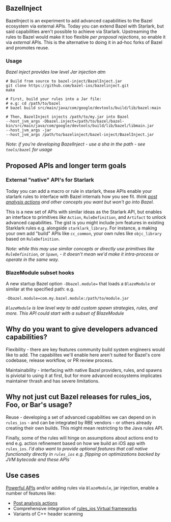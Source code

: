## BazelInject

BazelInject is an experiment to add advanced capabilities to the Bazel ecosystem
via external APIs. Today you can extend Bazel with Starlark, but said
capabilities aren't possible to achieve via Starlark. Upstreaming the rules to
Bazel would make it too flexible _per proposal rejections_, so enable it via
_external_ APIs. This is the alternative to doing it in ad-hoc forks of Bazel
and promotes reuse.

### Usage

_Bazel inject provides low level Jar injection atm_
```
# Build from source to bazel-inject/BazelInject.jar
git clone https://github.com/bazel-ios/bazelinject.git
make
```

```
# First, build your rules into a Jar file:
# e.g: cd /path/to/bazel
# bazel build src/main/java/com/google/devtools/build/lib/bazel:main

# Then, BazelInject injects /path/to/my.jar into Bazel
--host_jvm_args -Dbazel.inject=/path/to/bazel/bazel-bin/src/main/java/com/google/devtools/build/lib/bazel/libmain.jar
--host_jvm_args -jar
--host_jvm_args /path/to/bazelinject/bazel-inject/BazelInject.jar
```

_Note: if you're developing BazelInject - use a sha in the path - see `tools/bazel` for usage_

## Proposed APIs and longer term goals

### External "native" API's for Starlark

Today you can add a macro or rule in starlark, these APIs enable your starlark
rules to interface with Bazel internals how you see fit. _think [post analysis
actions](https://docs.google.com/document/d/16iogGwUlISoN2WLha2TAaUdpYCjRiVQ2sRQ7--INxkg/edit#heading=h.9bo6b686lx37)
and other concepts you want but won't go into Bazel._

This is a new set of APIs with similar ideas as the Starlark API, but enables an
interface to primitives _like_ `Action`, `RuleDefinition`, and `Artifact` to
unlock advanced capabilities. The gist is you might include jvm features in
existing Starklark rules e.g. alongside `starklark_library`. For instance, a
making your own add "build" APIs like `cc_common`, your own rules like
`objc_library` based on `RuleDefinition`.

_Note: while this may use similar concepts or directly use primitives like `RuleDefinition`, or `Spawn`, - it
doesn't mean we'd make it intra-process or operate in the same way._

### BlazeModule subset hooks

A new startup Bazel option `-Dbazel.module=` that loads a `BlazeModule` or
similar at the specified path: e.g. 
```
-Dbazel.module=com.my.bazel.module:/path/to/module.jar
```
_`BlazeModule` is low level way to add custom spawn strategies, rules, and more.
This API could start with a subset of BlazeModule_

## Why do you want to give developers advanced capabilities?

Flexibility - there are key features community build system engineers would like
to add. The capabilites we'll enable here aren't suited for Bazel's core
codebase, release workflow, or PR review process.

Maintainability - interfacing with native Bazel providers, rules, and spawns is
piviotal to using it at first, but for more advanced ecosystems implicates
maintainer thrash and has severe limitations.

## Why not just cut Bazel releases for rules_ios, Foo, or Bar's usage?

Reuse - developing a set of advanced capabilities we can depend on in
`rules_ios` - and can be integrated by RBE vendors - or others already creating
their own builds. This might mean restricting to the Java rules API.

Finally, some of the rules will hinge on assumptions about actions end to end
e.g. action refinement based on how we build an iOS app with `rules_ios`.  _I'd
also want to provide optional features that call native functionaity directly in
`rules_ios` e.g. flipping on optimizations backed by JVM bytecode and these
APIs`_

## Use cases

[Powerful APIs](https://github.com/bazel-ios/BazelInject#external-java-rules-api-for-starlark) and/or adding rules via `BlazeModule`, jar injection, enable a number of features like:

- [Post analysis actions](https://docs.google.com/document/d/16iogGwUlISoN2WLha2TAaUdpYCjRiVQ2sRQ7--INxkg/edit#heading=h.9bo6b686lx37)
- Comprehensive integration of [rules_ios Virtual frameworks](https://github.com/bazel-ios/rules_ios/pull/277)
- Variants of C++ header scanning
